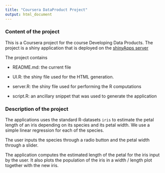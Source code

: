 ```yaml
---
title: "Coursera DataProduct Project"
output: html_document
---
```

### Content of the project
This is a Coursera project for the course Developing Data Products.
The project is a shiny application that is deployed on the [shinyApps server](https://patrocle-troy.shinyapps.io/project/)

The project contains

* README.md: the current file

* UI.R: the shiny file used for the HTML generation.

* server.R: the shiny file used for performing the R computations

* script.R: an ancillary snippet that was used to generate the application


### Description of the project

The applications uses the standard R-datasets `iris` to estimate the petal length of an iris depending on its species and its petal width.
We use a simple linear regression for each of the species.

The user inputs the species through a radio button and the petal width through a slider. 

The application computes the estimated length of the petal for the iris input by the user. It also plots the population of the iris in a width / length plot together with the new iris.
